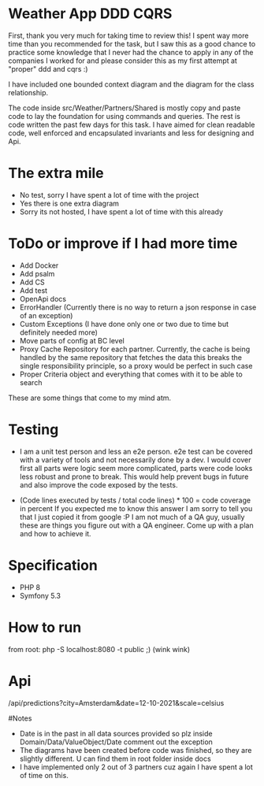 # Weather App DDD CQRS

First, thank you very much for taking time to review this!
I spent way more time than you recommended for the task, but I saw this
as a good chance to practice some knowledge that I never had the chance to apply in any of
the companies I worked for and please consider this as my first attempt at "proper" ddd and cqrs :)

I have included one bounded context diagram and the diagram for the class relationship.

The code inside src/Weather/Partners/Shared is mostly copy and paste code to lay the foundation for using 
commands and queries. The rest is code written the past few days for this task.
I have aimed for clean readable code, well enforced and encapsulated invariants and less for designing and Api.

# The extra mile
- No test, sorry I have spent a lot of time with the project
- Yes there is one extra diagram
- Sorry its not hosted, I have spent a lot of time with this already

# ToDo or improve if I had more time
- Add Docker
- Add psalm
- Add CS
- Add test
- OpenApi docs  
- ErrorHandler (Currently there is no way to return a json response in case of an exception)
- Custom Exceptions (I have done only one or two due to time but definitely needed more)
- Move parts of config at BC level
- Proxy Cache Repository for each partner. Currently, the cache is being handled by the same repository that fetches the data
this breaks the single responsibility principle, so a proxy would be perfect in such case
- Proper Criteria object and everything that comes with it to be able to search

These are some things that come to my mind atm.

# Testing
- I am a unit test person and less an e2e person.
e2e test can be covered with a variety of tools and not necessarily done by a dev.
I would cover first all parts were logic seem more complicated, parts were code looks less robust and prone to break.
This would help prevent bugs in future and also improve the code exposed by the tests.

- (Code lines executed by tests / total code lines) * 100 = code coverage in percent 
  If you expected me to know this answer I am sorry to tell you that I just copied it from google :P
  I am not much of a QA guy, usually these are things you figure out with a QA engineer. 
  Come up with a plan and how to achieve it.

# Specification
- PHP 8
- Symfony 5.3

# How to run
from root: php -S localhost:8080 -t public ;) (wink wink)

# Api
/api/predictions?city=Amsterdam&date=12-10-2021&scale=celsius

#Notes
- Date is in the past in all data sources provided so plz inside Domain/Data/ValueObject/Date comment out the exception
- The diagrams have been created before code was finished, so they are slightly different. U can find them in root folder inside docs
- I have implemented only 2 out of 3 partners cuz again I have spent a lot of time on this.
